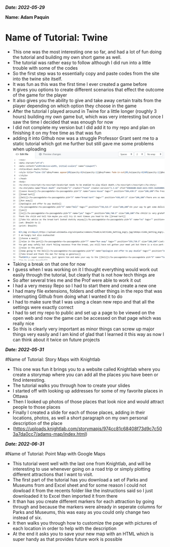 **_Date: 2022-05-29_**

**Name: Adam Paquin**

# Name of Tutorial: Twine

+ This one was the most interesting one so far, and had a lot of fun doing the tutorial and building my own short game as well.
+ The tutorial was rather easy to follow although I did run into a little trouble with some of the codes
+ So the first step was to essentially copy and paste codes from the site into the twine site itself.
+ It was fun as this was the first time I ever created a game before
+ It gives you options to create different scenarios that effect the outcome of the game for the player
+ It also gives you the ability to give and take away certain traits from the player depending on which option they choose in the game
+ After the tutorial I played around in Twine for a little longer (roughly 3 hours) building my own game but, which was very interesting but once I saw the time I decided that was enough for now
+ I did not complete my version but I did add it to my repo and plan on finishing it on my free time as that was fun
+ adding it into Github now was a struggle Professor Grant sent me to a static tutorial which got me further but still gave me some problems when uploading ![Error message](https://github.com/Adam33dp/-hist3814-materials/blob/main/Part-3.md/twine%20problem.jpg)
+ Taking a break on that one for now
+ I guess when I was working on it I thought everything would work out easily through the tutorial, but clearly that is not how tech things are
+ So after several tries me and the Prof were able to work it out
+ I had a very messy Repo so I had to start there and create a new one
+ I had many file extensions, folders and other things in the repo that was interrupting Github from doing what I wanted it to do
+ I had to make sure that I was using a clean new repo and that all the settings were exactly correct
+ I had to set my repo to public and set up a page to be viewed on the open web and now the game can be accessed on that page which was really nice
+ So this is clearly very important as minor things can screw up major things very easily and I am kind of glad that I learned it this way as now I can think about it twice on future projects





**_Date: 2022-05-31_**

#Name of Tutorial: Story Maps with Knightlab

+ This one was fun it brings you to a website called Knightlab where you create a storymap where you can add all the places you have been or find interesting.
+ The tutorial walks you through how to create your slides
+ I started off with looking up addresses for some of my favorite places in Ottawa
+ Then I looked up photos of those places that look nice and would attract people to those places
+ Finally I created a slide for each of those places, adding in their locations, photos, as well a short paragraph on my own personal description of the place
+ (https://uploads.knightlab.com/storymapjs/974cc81c68408f73d9c7c503a7da0cc7/adams-map/index.html)




**_Date: 2022-06-31_**

#Name of Tutorial: Point Map with Google Maps

+ This tutorial went well with the last one from Knightlab, and will be interesting to use whenever going on a road trip or  simply plotting different attractions that I want to visit.
+ The first part of the tutorial has you download a set of Parks and Museums from and Excel sheet and for some reason I could not dowload it from the recents folder like the instructions said so I just downloaded it to Excel then imported it from there
+ It than has you create different markers for each attraction by going through and because the markers were already in seperate columns for Parks and Museums, this was easy as you could only change two instead of six.
+ It then walks you through how to customize the page with pictures of each location in order to help with the description
+ At the end it asks you to save your new map with an HTML which is super handy as that provides future work is possible
